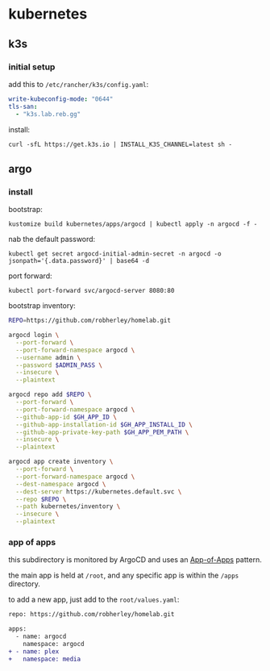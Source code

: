 # kubernetes

## k3s

### initial setup

add this to `/etc/rancher/k3s/config.yaml`:

```yaml
write-kubeconfig-mode: "0644"
tls-san:
  - "k3s.lab.reb.gg"
```

install:

```
curl -sfL https://get.k3s.io | INSTALL_K3S_CHANNEL=latest sh -
```

## argo

### install

bootstrap:

```
kustomize build kubernetes/apps/argocd | kubectl apply -n argocd -f -
```

nab the default password:

```
kubectl get secret argocd-initial-admin-secret -n argocd -o jsonpath='{.data.password}' | base64 -d
```

port forward:

```
kubectl port-forward svc/argocd-server 8080:80
```

bootstrap inventory:

```bash
REPO=https://github.com/robherley/homelab.git

argocd login \
  --port-forward \
  --port-forward-namespace argocd \
  --username admin \
  --password $ADMIN_PASS \
  --insecure \
  --plaintext

argocd repo add $REPO \
  --port-forward \
  --port-forward-namespace argocd \
  --github-app-id $GH_APP_ID \
  --github-app-installation-id $GH_APP_INSTALL_ID \
  --github-app-private-key-path $GH_APP_PEM_PATH \
  --insecure \
  --plaintext

argocd app create inventory \
  --port-forward \
  --port-forward-namespace argocd \
  --dest-namespace argocd \
  --dest-server https://kubernetes.default.svc \
  --repo $REPO \
  --path kubernetes/inventory \
  --insecure \
  --plaintext
```

### app of apps

this subdirectory is monitored by ArgoCD and uses an [App-of-Apps](https://argo-cd.readthedocs.io/en/stable/operator-manual/cluster-bootstrapping/#app-of-apps-pattern) pattern.

the main app is held at `/root`, and any specific app is within the `/apps` directory.

to add a new app, just add to the `root/values.yaml`:

```diff
repo: https://github.com/robherley/homelab.git

apps:
  - name: argocd
    namespace: argocd
+ - name: plex
+   namespace: media
```
